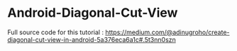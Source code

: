 # Android-Diagonal-Cut-View

Full source code for this tutorial : https://medium.com/@adinugroho/create-diagonal-cut-view-in-android-5a376eca6a1c#.5t3nn0szn
